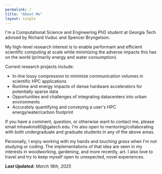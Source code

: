 ```yaml
---
permalink: /
title: "About Me"
layout: single
---
```


I'm a Computational Science and Engineering PhD student at Georgia Tech advised by Richard Vuduc and Spencer Bryngelson.

My high-level research interest is to enable performant and efficient scientific computing at scale while minimizing the adverse impacts this has on the world (primarily energy and water consumption).

Current research projects include:
<ul>
  <li>In-line lossy compression to minimize communication volumes in scientific HPC applications</li>
  <li>Runtime and energy impacts of dense hardware accelerators for potentially sparse data</li>
  <li>Opportunities and challenges of integrating datacenters into urban environments</li>
  <li>Accurately quantifying and conveying a user's HPC energy/water/carbon footprint</li>
</ul>
If you have a comment, question, or otherwise want to contact me, please email mhawkins60@gatech.edu.
I'm also open to mentoring/collaborating with both undergraduate and graduate students in any of the above areas.

Personally, I enjoy working with my hands and *touching grass* when I'm not studying or coding. The implementations of that idea are seen in my interests in woodworking, gardening, and more recently, art. I also love to travel and try to keep myself open to unexpected, novel experiences.

***Last Updated:** March 18th, 2025*